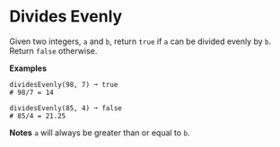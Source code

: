 # Divides Evenly

Given two integers, `a` and `b`, return `true` if `a` can be divided evenly by `b`. Return `false` otherwise.

**Examples**
```
dividesEvenly(98, 7) ➞ true
# 98/7 = 14

dividesEvenly(85, 4) ➞ false
# 85/4 = 21.25
```

**Notes**
`a` will always be greater than or equal to `b`.